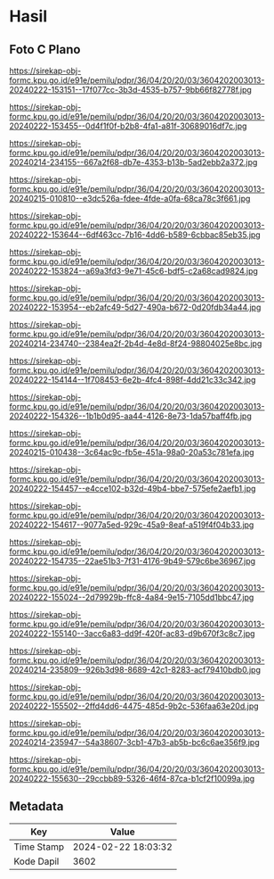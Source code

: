 # Hasil

## Foto C Plano

https://sirekap-obj-formc.kpu.go.id/e91e/pemilu/pdpr/36/04/20/20/03/3604202003013-20240222-153151--17f077cc-3b3d-4535-b757-9bb66f82778f.jpg

https://sirekap-obj-formc.kpu.go.id/e91e/pemilu/pdpr/36/04/20/20/03/3604202003013-20240222-153455--0d4f1f0f-b2b8-4fa1-a81f-30689016df7c.jpg

https://sirekap-obj-formc.kpu.go.id/e91e/pemilu/pdpr/36/04/20/20/03/3604202003013-20240214-234155--667a2f68-db7e-4353-b13b-5ad2ebb2a372.jpg

https://sirekap-obj-formc.kpu.go.id/e91e/pemilu/pdpr/36/04/20/20/03/3604202003013-20240215-010810--e3dc526a-fdee-4fde-a0fa-68ca78c3f661.jpg

https://sirekap-obj-formc.kpu.go.id/e91e/pemilu/pdpr/36/04/20/20/03/3604202003013-20240222-153644--6df463cc-7b16-4dd6-b589-6cbbac85eb35.jpg

https://sirekap-obj-formc.kpu.go.id/e91e/pemilu/pdpr/36/04/20/20/03/3604202003013-20240222-153824--a69a3fd3-9e71-45c6-bdf5-c2a68cad9824.jpg

https://sirekap-obj-formc.kpu.go.id/e91e/pemilu/pdpr/36/04/20/20/03/3604202003013-20240222-153954--eb2afc49-5d27-490a-b672-0d20fdb34a44.jpg

https://sirekap-obj-formc.kpu.go.id/e91e/pemilu/pdpr/36/04/20/20/03/3604202003013-20240214-234740--2384ea2f-2b4d-4e8d-8f24-98804025e8bc.jpg

https://sirekap-obj-formc.kpu.go.id/e91e/pemilu/pdpr/36/04/20/20/03/3604202003013-20240222-154144--1f708453-6e2b-4fc4-898f-4dd21c33c342.jpg

https://sirekap-obj-formc.kpu.go.id/e91e/pemilu/pdpr/36/04/20/20/03/3604202003013-20240222-154326--1b1b0d95-aa44-4126-8e73-1da57baff4fb.jpg

https://sirekap-obj-formc.kpu.go.id/e91e/pemilu/pdpr/36/04/20/20/03/3604202003013-20240215-010438--3c64ac9c-fb5e-451a-98a0-20a53c781efa.jpg

https://sirekap-obj-formc.kpu.go.id/e91e/pemilu/pdpr/36/04/20/20/03/3604202003013-20240222-154457--e4cce102-b32d-49b4-bbe7-575efe2aefb1.jpg

https://sirekap-obj-formc.kpu.go.id/e91e/pemilu/pdpr/36/04/20/20/03/3604202003013-20240222-154617--9077a5ed-929c-45a9-8eaf-a519f4f04b33.jpg

https://sirekap-obj-formc.kpu.go.id/e91e/pemilu/pdpr/36/04/20/20/03/3604202003013-20240222-154735--22ae51b3-7f31-4176-9b49-579c6be36967.jpg

https://sirekap-obj-formc.kpu.go.id/e91e/pemilu/pdpr/36/04/20/20/03/3604202003013-20240222-155024--2d79929b-ffc8-4a84-9e15-7105dd1bbc47.jpg

https://sirekap-obj-formc.kpu.go.id/e91e/pemilu/pdpr/36/04/20/20/03/3604202003013-20240222-155140--3acc6a83-dd9f-420f-ac83-d9b670f3c8c7.jpg

https://sirekap-obj-formc.kpu.go.id/e91e/pemilu/pdpr/36/04/20/20/03/3604202003013-20240214-235809--926b3d98-8689-42c1-8283-acf79410bdb0.jpg

https://sirekap-obj-formc.kpu.go.id/e91e/pemilu/pdpr/36/04/20/20/03/3604202003013-20240222-155502--2ffd4dd6-4475-485d-9b2c-536faa63e20d.jpg

https://sirekap-obj-formc.kpu.go.id/e91e/pemilu/pdpr/36/04/20/20/03/3604202003013-20240214-235947--54a38607-3cb1-47b3-ab5b-bc6c6ae356f9.jpg

https://sirekap-obj-formc.kpu.go.id/e91e/pemilu/pdpr/36/04/20/20/03/3604202003013-20240222-155630--29ccbb89-5326-46f4-87ca-b1cf2f10099a.jpg


## Metadata

| Key        | Value               |
| ---------- | ------------------- |
| Time Stamp | 2024-02-22 18:03:32 |
| Kode Dapil | 3602                |



